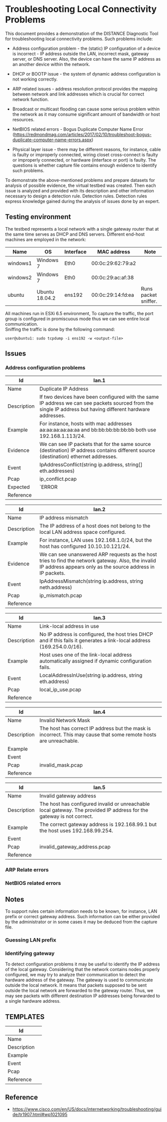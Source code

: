 # Troubleshooting Local Connectivity Problems

This document provides a demonstration of the DISTANCE Diagnostic Tool for troubleshooting local connectivity problems. 
Such problems include:

* Address configuration problem - the (static) IP configuration of a device is incorrect - IP address outside the LAN, incorrect mask, gateway server, or DNS server. 
  Also, the device can have the same IP address as an another device within the network. 

* DHCP or BOOTP issue - the system of dynamic address configuration is not working correctly.

* ARP related issues - address resolution protocol provides the mapping between network and link addresses which is crucial for correct network function.

* Broadcast or multicast flooding can cause some serious problem within the network as it may consume significant amount of bandwidth or host resources.

* NetBIOS related errors - Bogus Duplicate Computer Name Error (https://redmondmag.com/articles/2017/02/10/troubleshoot-bogus-duplicate-computer-name-errors.aspx)

* Physical layer issue - there may be different reasons, for instance, cable is faulty or improperly connected,
  wiring closet cross-connect is faulty or improperly connected, or hardware (interface or port) is faulty. The questions is whether capture file contains enough evidence to 
  identify such problems.

To demonstrate the above-mentioned problems and prepare datasets for analysis of possible evidence, the virtual testbed was created. 
Then each issue is analyzed and provided with its description and other information necessary to design a detection rule. Detection rules. 
Detection rules express knowledge gained during the analysis of issues done by an expert.  

## Testing environment

The testbed represents a local network with a single gateway router that at the same time serves as DHCP and DNS servers. Different end-host machines are employed in the network:

| Name       | OS             | Interface | MAC address       | Note  |
| ---------- | -------------- | ----------| ----------------- | ----- |
| windows1   | Windows 7      | Eth0      | 00:0c:29:62:79:a2 |       |
| windows2   | Windows 7      | Eth0      | 00:0c:29:ac:af:38 |       |
| ubuntu     | Ubuntu 18.04.2 | ens192    | 00:0c:29:14:fd:ea | Runs packet sniffer. |

All machines run in ESXi 6.5 environment, To capture the traffic, the port group is configured in promiscuous mode thus we can see entire local communication.  
Sniffing the traffic is done by the following command:
```
user@ubuntu1: sudo tcpdump -i ens192 -w <output-file>
```

## Issues

### Address configuration problems

| Id          | lan.1 |
| ----------- | --|
| Name        | Duplicate IP Address  |
| Description | If two devices have been configured with the same IP address we can see packets sourced from the single IP address but having different hardware addresses. |
| Example     | For instance, hosts with mac addresses aa:aa:aa:aa:aa:aa and bb:bb:bb:bb:bb:bb both use 192.168.1.113/24. |
| Evidence    | We can see IP packets that for the same source (destination) IP address contains different source (destination) ethernet addresses. |
| Event       | IpAddressConflict(string ip.address, string[] eth.addresses) |
| Pcap        | ip_conflict.pcap |
| Expected    | `ERROR|DISTANCE.EVTS|IpAddressConflict: Two or more network hosts has assigned the same network address 192.168.114.100: 00:0c:29:62:79:a2,00:0c:29:ac:af:38.`|
| Reference   | |


| Id          | lan.2 |
| ----------- | --|
| Name        | IP address mismatch  |
| Description | The IP address of a host does not belong to the local LAN address space configured. |
| Example     | For instance, LAN uses 192.168.1.0/24, but the host has configured 10.10.10.121/24. |
| Evidence    | We can see unanswered ARP requests as the host tries to find the network gateway. Also, the invalid IP address appears only as the source address in IP packets. |
| Event       | IpAddressMismatch(string ip.address, string neth.address) |
| Pcap        | ip_mismatch.pcap |
| Reference   | |

| Id          | lan.3 |
| ----------- | --|
| Name        | Link-local address in use  |
| Description | No IP address is configured, the host tries DHCP and if this fails it generates a link-local address (169.254.0.0/16). |
| Example     | Host uses one of the link-local address automatically assigned if dynamic configuration fails.|
| Event       | LocalAddressInUse(string ip.address, string eth.address) |
| Pcap        | local_ip_use.pcap |
| Reference   | |

| Id          | lan.4   |
| ----------- | -- |
| Name        | Invalid Network Mask   |
| Description | The host has correct IP address but the mask is incorrect. This may cause that some remote hosts are unreachable.  |
| Example     |    |
| Event       |    |
| Pcap        | invalid_mask.pcap   |
| Reference   |    |

| Id          | lan.5   |
| ----------- | -- |
| Name        | Invalid gateway address   |
| Description | The host has configured invalid or unreachable local gateway. The provided IP address for the gateway is not correct. |
| Example     | The correct gateway address is 192.168.99.1 but the host uses 192.168.99.254.   |
| Event       |    |
| Pcap        | invalid_gateway_address.pcap   |
| Reference   |    |


### ARP Relate errors


### NetBIOS related errors

## Notes
To support rules certain information needs to be known, for instance, LAN prefix or correct gateway address. Such information can be either provided
by the administrator or in some cases it may be deduced from the capture file. 

### Guessing LAN prefix


### Identifying gateway
To detect configuration problems it may be useful to identify the IP address of the local gateway. 
Considering that the network contains nodes properly configured, we may try to analyze their communication to detect the hardware address of the gateway. 
The gateway is used to communicate outside the local network. 
It means that packets supposed to be sent outside the local network are forwarded to the gateway router. Thus, 
we may see packets with different destination IP addresses being forwarded to a single hardware address. 

## TEMPLATES


| Id          |    |
| ----------- | -- |
| Name        |    |
| Description |    |
| Example     |    |
| Event       |    |
| Pcap        |    |
| Reference   |    |

## Reference 
* https://www.cisco.com/en/US/docs/internetworking/troubleshooting/guide/tr1907.html#wp1021095
